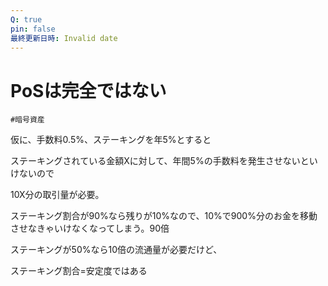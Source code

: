```yaml
---
Q: true
pin: false
最終更新日時: Invalid date
---
```

# PoSは完全ではない

`#暗号資産`

仮に、手数料0.5%、ステーキングを年5%とすると

ステーキングされている金額Xに対して、年間5%の手数料を発生させないといけないので

10X分の取引量が必要。

ステーキング割合が90%なら残りが10%なので、10%で900%分のお金を移動させなきゃいけなくなってしまう。90倍

ステーキングが50%なら10倍の流通量が必要だけど、

ステーキング割合=安定度ではある